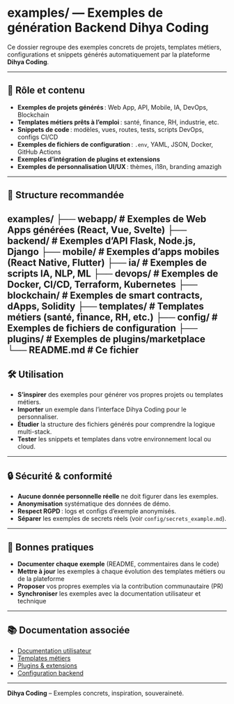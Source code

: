 # examples/ — Exemples de génération Backend Dihya Coding

Ce dossier regroupe des exemples concrets de projets, templates métiers, configurations et snippets générés automatiquement par la plateforme **Dihya Coding**.

---

## 🧩 Rôle et contenu

- **Exemples de projets générés** : Web App, API, Mobile, IA, DevOps, Blockchain
- **Templates métiers prêts à l’emploi** : santé, finance, RH, industrie, etc.
- **Snippets de code** : modèles, vues, routes, tests, scripts DevOps, configs CI/CD
- **Exemples de fichiers de configuration** : `.env`, YAML, JSON, Docker, GitHub Actions
- **Exemples d’intégration de plugins et extensions**
- **Exemples de personnalisation UI/UX** : thèmes, i18n, branding amazigh

---

## 📁 Structure recommandée
examples/ ├── webapp/ # Exemples de Web Apps générées (React, Vue, Svelte) ├── backend/ # Exemples d’API Flask, Node.js, Django ├── mobile/ # Exemples d’apps mobiles (React Native, Flutter) ├── ia/ # Exemples de scripts IA, NLP, ML ├── devops/ # Exemples de Docker, CI/CD, Terraform, Kubernetes ├── blockchain/ # Exemples de smart contracts, dApps, Solidity ├── templates/ # Templates métiers (santé, finance, RH, etc.) ├── config/ # Exemples de fichiers de configuration ├── plugins/ # Exemples de plugins/marketplace └── README.md # Ce fichier
---

## 🛠️ Utilisation

- **S’inspirer** des exemples pour générer vos propres projets ou templates métiers.
- **Importer** un exemple dans l’interface Dihya Coding pour le personnaliser.
- **Étudier** la structure des fichiers générés pour comprendre la logique multi-stack.
- **Tester** les snippets et templates dans votre environnement local ou cloud.

---

## 🔒 Sécurité & conformité

- **Aucune donnée personnelle réelle** ne doit figurer dans les exemples.
- **Anonymisation** systématique des données de démo.
- **Respect RGPD** : logs et configs d’exemple anonymisés.
- **Séparer** les exemples de secrets réels (voir `config/secrets_example.md`).

---

## 📝 Bonnes pratiques

- **Documenter chaque exemple** (README, commentaires dans le code)
- **Mettre à jour** les exemples à chaque évolution des templates métiers ou de la plateforme
- **Proposer** vos propres exemples via la contribution communautaire (PR)
- **Synchroniser** les exemples avec la documentation utilisateur et technique

---

## 📚 Documentation associée

- [Documentation utilisateur](../docs/user/README.md)
- [Templates métiers](../marketplace/templates/)
- [Plugins & extensions](../marketplace/plugins/)
- [Configuration backend](../config/README.md)

---

**Dihya Coding** – Exemples concrets, inspiration, souveraineté.